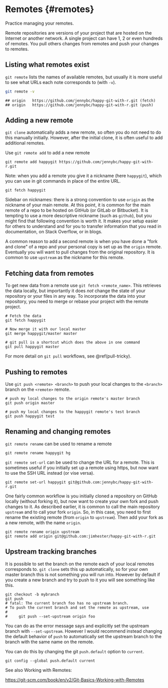 # Remotes {#remotes}

Practice managing your remotes.

Remote repositories are versions of your project that are hosted on the
Internet or another network. A single project can have 1, 2 or even hundreds of
remotes. You pull others changes from remotes and push your changes to remotes.

## Listing what remotes exist

`git remote` lists the names of available remotes, but usually it is more
useful to see what URLs each note corresponds to (with `-v`).


```bash
git remote -v
```

```
## origin	https://github.com/jennybc/happy-git-with-r.git (fetch)
## origin	https://github.com/jennybc/happy-git-with-r.git (push)
```

## Adding a new remote

`git clone` automatically adds a new remote, so often you do not need to do
this manually initially. However, after the initial clone, it is often useful to
add additional remotes.

Use `git remote add` to add a new remote

```shell
git remote add happygit https://github.com/jennybc/happy-git-with-r.git
```

Note: when you add a remote you give it a nickname (here `happygit`), which you can use in git commands in place of the entire URL.

```shell
git fetch happygit
```

Sidebar on nicknames: there is a strong convention to use `origin` as the nickname of your main remote. At this point, it is common for the main remote of a repo to be hosted on GitHub (or GitLab or Bitbucket). It is tempting to use a more descriptive nickname (such as `github`), but you might find that following convention is worth it. It makes your setup easier for others to understand and for you to transfer information that you read in documentation, on Stack Overflow, or in blogs.

A common reason to add a  second remote is when you have done a "fork and clone" of a repo and your personal copy is set up as the `origin` remote. Eventually you will want to pull changes from the original repository. It is common to use `upstream` as the nickname for this remote.

## Fetching data from remotes

To get new data from a remote use `git fetch <remote_name>`. This retrieves the
data locally, but importantly it does _not_ change the state of your repository
or your files in any way. To incorporate the data into your repository, you need to merge or rebase your project with the remote project.

```shell
# Fetch the data
git fetch happygit

# Now merge it with our local master
git merge happygit/master master

# git pull is a shortcut which does the above in one command
git pull happygit master
```

For more detail on `git pull` workflows, see \@ref(pull-tricky).

## Pushing to remotes

Use `git push <remote> <branch>` to push your local changes to the `<branch>`
branch on the `<remote>` remote.

```shell
# push my local changes to the origin remote's master branch
git push origin master

# push my local changes to the happygit remote's test branch
git push happygit test
```

## Renaming and changing remotes

`git remote rename` can be used to rename a remote

```shell
git remote rename happygit hg
```

`git remote set-url` can be used to change the URL for a remote. This is
sometimes useful if you initially set up a remote using https, but now want to
use the SSH URL instead (or vise versa).

```shell
git remote set-url happygit git@github.com:jennybc/happy-git-with-r.git
```

One fairly common workflow is you initially cloned a repository on GitHub
locally (without forking it), but now want to create your own fork and push
changes to it. As described earlier, it is common to call the main repository `upstream` and to call your fork `origin`. So, in this case, you need to first rename the existing remote (from `origin` to `upstream`). Then add your fork as a new remote, with the name `origin`.

```shell
git remote rename origin upstream
git remote add origin git@github.com:jimhester/happy-git-with-r.git
```

## Upstream tracking branches

It is possible to set the branch on the remote each of your local remotes
corresponds to. `git clone` sets this up automatically, so for your own master
branch this is not something you will run into. However by default if you
create a new branch and try to push to it you will see something like this.

```shell
git checkout -b mybranch
git push
# fatal: The current branch foo has no upstream branch.
# To push the current branch and set the remote as upstream, use
#
#     git push --set-upstream origin foo
```

You can do as the error message says and explicitly set the upstream branch
with `--set-upstream`. However I would recommend instead changing the default
behavior of `push` to automatically set the upstream branch to the branch with
the same name on the remote.

You can do this by changing the git `push.default` option to `current`.

```shell
git config --global push.default current
```

See also Working with Remotes:

<https://git-scm.com/book/en/v2/Git-Basics-Working-with-Remotes>
